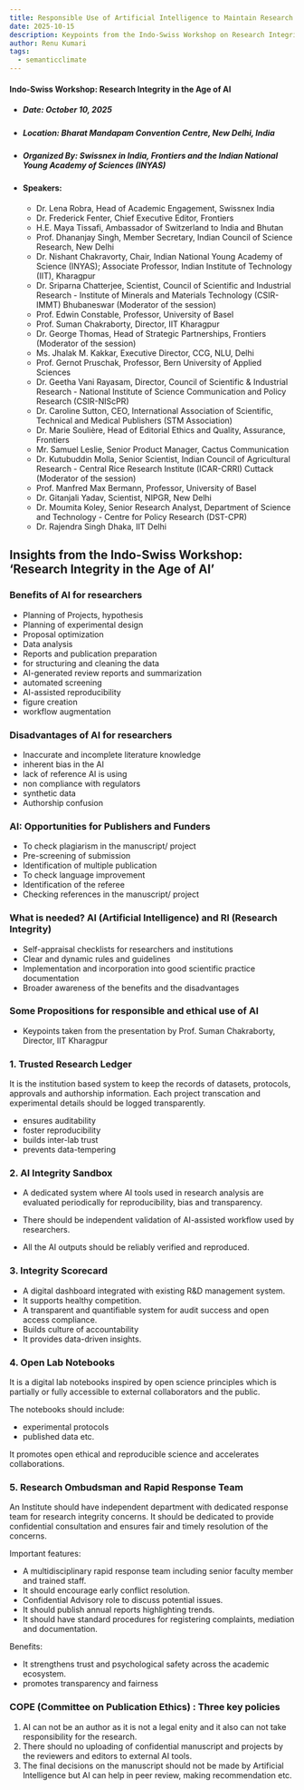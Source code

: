 ```yaml
---
title: Responsible Use of Artificial Intelligence to Maintain Research Integrity
date: 2025-10-15
description: Keypoints from the Indo-Swiss Workshop on Research Integrity in the Age of AI
author: Renu Kumari 
tags:
  - semanticclimate
---
```


#### Indo-Swiss Workshop: Research Integrity in the Age of AI

- ##### Date: October 10, 2025
- ##### Location: Bharat Mandapam Convention Centre, New Delhi, India
- ##### Organized By: Swissnex in India, Frontiers and the Indian National Young Academy of Sciences (INYAS)
- #### Speakers:
    - Dr. Lena Robra, Head of Academic Engagement, Swissnex India
    - Dr. Frederick Fenter, Chief Executive Editor, Frontiers
    - H.E. Maya Tissafi, Ambassador of Switzerland to India and Bhutan
    - Prof. Dhananjay Singh, Member Secretary, Indian Council of Science Research, New Delhi
    - Dr. Nishant Chakravorty, Chair, Indian National Young Academy of Science (INYAS); Associate Professor, Indian Institute of Technology (IIT), Kharagpur
    - Dr. Sriparna Chatterjee, Scientist, Council of Scientific and Industrial Research - Institute of Minerals and Materials Technology (CSIR-IMMT) Bhubaneswar (Moderator of the session)
    - Prof. Edwin Constable, Professor, University of Basel
    - Prof. Suman Chakraborty, Director, IIT Kharagpur
    - Dr. George Thomas, Head of Strategic Partnerships, Frontiers (Moderator of the session)
    - Ms. Jhalak M. Kakkar, Executive Director, CCG, NLU, Delhi
    - Prof. Gernot Pruschak, Professor, Bern University of Applied Sciences
    - Dr. Geetha Vani Rayasam, Director, Council of Scientific & Industrial Research - National Institute of Science Communication and Policy Research (CSIR-NIScPR)
    - Dr. Caroline Sutton, CEO, International Association of Scientific, Technical and Medical Publishers (STM Association)
    - Dr. Marie Soulière, Head of Editorial Ethics and Quality, Assurance, Frontiers
    - Mr. Samuel Leslie, Senior Product Manager, Cactus Communication
    - Dr. Kutubuddin Molla, Senior Scientist, Indian Council of Agricultural Research - Central Rice Research Institute (ICAR-CRRI) Cuttack (Moderator of the session)
    - Prof. Manfred Max Bermann, Professor, University of Basel
    - Dr. Gitanjali Yadav, Scientist, NIPGR, New Delhi
    - Dr. Moumita Koley, Senior Research Analyst, Department of Science and Technology - Centre for Policy Research (DST-CPR)
    - Dr. Rajendra Singh Dhaka, IIT Delhi


## Insights from the Indo-Swiss Workshop: ‘Research Integrity in the Age of AI’

### Benefits of AI for researchers
- Planning of Projects, hypothesis
- Planning of experimental design
- Proposal optimization
- Data analysis
- Reports and publication preparation
- for structuring and cleaning the data
- AI-generated review reports and summarization
- automated screening
- AI-assisted reproducibility
- figure creation
- workflow augmentation

### Disadvantages of AI for researchers
- Inaccurate and incomplete literature knowledge
- inherent bias in the AI
- lack of reference AI is using
- non compliance with regulators
- synthetic data
- Authorship confusion

### AI: Opportunities for Publishers and Funders
- To check plagiarism in the manuscript/ project
- Pre-screening of submission
- Identification of multiple publication
- To check language improvement
- Identification of the referee
- Checking references in the manuscript/ project

### What is needed? AI (Artificial Intelligence) and RI (Research Integrity)
- Self-appraisal checklists for researchers and institutions
- Clear and dynamic rules and guidelines
- Implementation and incorporation into good scientific practice documentation
- Broader awareness of the benefits and the disadvantages

### Some Propositions for responsible and ethical use of AI 
- Keypoints taken from the presentation by Prof. Suman Chakraborty, Director, IIT Kharagpur

### 1. Trusted Research Ledger

It is the institution based system to keep the records of datasets, protocols, approvals and authorship information. Each project transcation and experimental details should be logged transparently.

  - ensures auditability
  - foster reproducibility
  - builds inter-lab trust
  - prevents data-tempering

### 2. AI Integrity Sandbox
  
- A dedicated system where AI tools used in research analysis are evaluated periodically for reproducibility, bias and transparency.

- There should be independent validation of AI-assisted workflow used by researchers. 

- All the AI outputs should be reliably verified and reproduced.


### 3. Integrity Scorecard

- A digital dashboard integrated with existing R&D management system.
- It supports healthy competition.
- A transparent and quantifiable system for audit success and open access compliance.
- Builds culture of accountability
- It provides data-driven insights.

### 4. Open Lab Notebooks

It is a digital lab notebooks inspired by open science principles which is partially or fully accessible to external collaborators and the public.

The notebooks should include:
- experimental protocols
- published data etc.

It promotes open ethical and reproducible science and accelerates collaborations.

### 5. Research Ombudsman and Rapid Response Team

An Institute should have independent department with dedicated response team for research integrity concerns. It should be dedicated to provide confidential consultation and ensures fair and timely resolution of the concerns.

Important features:
- A multidisciplinary rapid response team including senior faculty member and trained staff.
- It should encourage early conflict resolution.
- Confidential Advisory role to discuss potential issues.
- It should publish annual reports highlighting trends.
- It should have standard procedures for registering complaints, mediation and documentation.

Benefits:
- It strengthens trust and psychological safety across the academic ecosystem.
- promotes transparency and fairness

### COPE (Committee on Publication Ethics) : Three key policies
1. AI can not be an author as it is not a legal enity and it also can not take responsibility for the research.
2. There should no uploading of confidential manuscript and projects by the reviewers and editors to external AI tools. 
3. The final decisions on the manuscript should not be made by Artificial Intelligence but AI can help in peer review, making recommendation etc.











